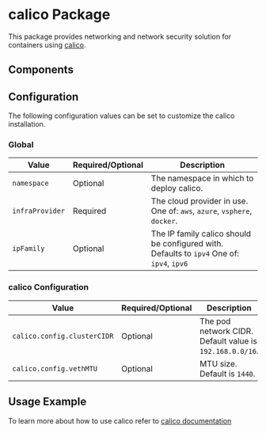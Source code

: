 # calico Package

This package provides networking and network security solution for containers using [calico](https://www.projectcalico.org/).

## Components

## Configuration

The following configuration values can be set to customize the calico installation.

### Global

| Value | Required/Optional | Description |
|-------|-------------------|-------------|
| `namespace` | Optional | The namespace in which to deploy calico. |
| `infraProvider` | Required | The cloud provider in use. One of: `aws`, `azure`, `vsphere`, `docker`. |
| `ipFamily` | Optional | The IP family calico should be configured with. Defaults to `ipv4` One of: `ipv4`, `ipv6` |

### calico Configuration

| Value | Required/Optional | Description |
|-------|-------------------|-------------|
| `calico.config.clusterCIDR` | Optional | The pod network CIDR. Default value is `192.168.0.0/16`. |
| `calico.config.vethMTU` | Optional | MTU size. Default is `1440`. |

## Usage Example

To learn more about how to use calico refer to [calico documentation](https://docs.projectcalico.org/about/about-calico)

